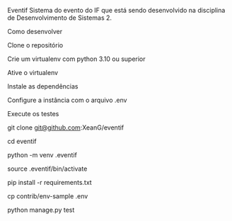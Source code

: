 Eventif
Sistema do evento do IF que está sendo desenvolvido na disciplina de Desenvolvimento de Sistemas 2.

Como desenvolver

Clone o repositório

Crie um virtualenv com python 3.10 ou superior

Ative o virtualenv

Instale as dependências

Configure a instância com o arquivo .env

Execute os testes

git clone git@github.com:XeanG/eventif

cd eventif

python -m venv .eventif

source .eventif/bin/activate

pip install -r requirements.txt

cp contrib/env-sample .env

python manage.py test
